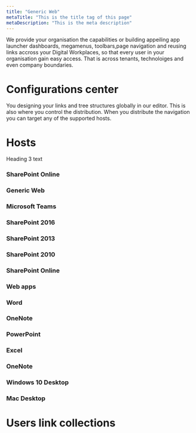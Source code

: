 ```yaml
---
title: "Generic Web"
metaTitle: "This is the title tag of this page"
metaDescription: "This is the meta description"
---
```


We provide your organisation the capabilities or building appeiling app launcher dashboards, megamenus, toolbars,page navigation and reusing links accross your Digital Workplaces, so that every user
in your organisation gain easy access. That is across tenants, technoloiges and even company boundaries.

# Configurations center

You designing your links and tree structures globally in our editor. This is also where you control the distribution. When you distribute the navigation you can target any of the supported hosts.


# Hosts

Heading 3 text

### SharePoint Online
### Generic Web
### Microsoft Teams
### SharePoint 2016
### SharePoint 2013
### SharePoint 2010 
### SharePoint Online
### Web apps
### Word
### OneNote
### PowerPoint
### Excel
### OneNote
### Windows 10 Desktop
### Mac Desktop

# Users link collections



